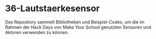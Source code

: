 # 36-Lautstaerkesensor
 Das Repository sammelt Bibliotheken und Beispiel-Codes, um die im Rahmen der Hack Days von Make Your School genutzten Sensoren und Aktoren verwenden zu können.
